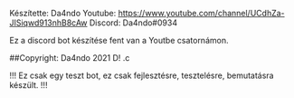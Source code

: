 Készítette: Da4ndo
Youtube: https://www.youtube.com/channel/UCdhZa-JISiqwd913nhB8cAw
Discord: Da4ndo#0934

Ez a discord bot készítése fent van a Youtbe csatornámon. 

##Copyright:
    Da4ndo 2021 D! .c

!!! Ez csak egy teszt bot, ez csak fejlesztésre, tesztelésre, bemutatásra készült. !!!